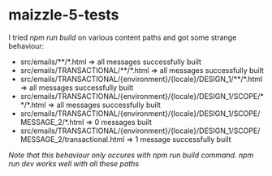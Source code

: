 # maizzle-5-tests

I tried _*npm run build*_ on various content paths and got some strange behaviour:

- src/emails/\*\*/\*.html => all messages successfully built
- src/emails/TRANSACTIONAL/\*\*/\*.html => all messages successfully built
- src/emails/TRANSACTIONAL/{environment}/{locale}/DESIGN_1/\*\*/\*.html => all messages successfully built
- src/emails/TRANSACTIONAL/{environment}/{locale}/DESIGN_1/SCOPE/\*\*/\*.html => all messages successfully built
- src/emails/TRANSACTIONAL/{environment}/{locale}/DESIGN_1/SCOPE/MESSAGE_2/\*.html => 0 messages built
- src/emails/TRANSACTIONAL/{environment}/{locale}/DESIGN_1/SCOPE/MESSAGE_2/transactional.html => 1 message successfully built

*Note that this behaviour only occures with npm run build command. npm run dev works well with all these paths*

